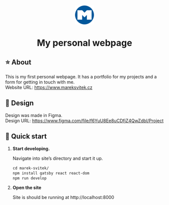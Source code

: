 <p align="center">
  <a href="https://mareksvitek.cz/">
    <img alt="Gatsby" src="https://raw.githubusercontent.com/Marilok/marek-svitek/master/src/images/icon.png?token=AKAVFPTWJK2WJCHX7X7ZJVTBJGZKW" width="60" />
  </a>
</p>
<h1 align="center">
  My personal webpage
</h1>

## ⭐ About
This is my first personal webpage. It has a portfolio for my projects and a form for getting in touch with me.<br>
Website URL: https://www.mareksvitek.cz


## 🎨 Design
Design was made in Figma. <br>
Design URL: https://www.figma.com/file/f6YuU8Ee8uCDfjZ4QwZdbl/Project

## 🚀 Quick start

1. **Start developing.**

    Navigate into site’s directory and start it up.

    ```shell
    cd marek-svitek/
    npm install gatsby react react-dom
    npm run develop
    ```

2.  **Open the site**

    Site is should be running at http://localhost:8000
